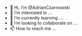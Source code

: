 - 👋 Hi, I’m @AdrianCzarnowski
- 👀 I’m interested in ...
- 🌱 I’m currently learning ...
- 💞️ I’m looking to collaborate on ...
- 📫 How to reach me ...

<!---
AdrianCzarnowski/AdrianCzarnowski is a ✨ special ✨ repository because its `README.md` (this file) appears on your GitHub profile.
You can click the Preview link to take a look at your changes.
--->
